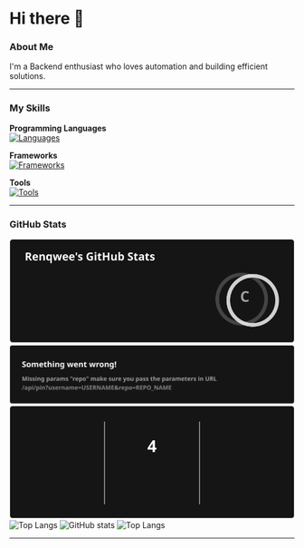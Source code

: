 # Hi there 👋

### About Me
I'm a Backend enthusiast who loves automation and building efficient solutions.  

---

### My Skills

**Programming Languages**  
[![Languages](https://skillicons.dev/icons?i=python,cpp,javascript,mysql&perline=4)](https://skillicons.dev)

**Frameworks**  
[![Frameworks](https://skillicons.dev/icons?i=react,flutter&perline=2)](https://skillicons.dev)

**Tools**  
[![Tools](https://skillicons.dev/icons?i=vscode,postgresql,github,aws,notion,gcp&perline=3)](https://skillicons.dev)

---

### GitHub Stats
![GitHub Stats](assets/github-stats.svg)
![Top Languages](assets/top-langs.svg)
![GitHub Streak](assets/streak.svg)
![Top Langs](https://github-readme-stats.vercel.app/api/top-langs/?username=Renqwee&size_weight=0.5&count_weight=0.5)
![GitHub stats](https://github-readme-stats.vercel.app/api?username=Renqwee&show_icons=true&theme=graywhite)
![Top Langs](https://github-readme-stats-8npp3pjj0-renqwees-projects.vercel.app/api/top-langs/?username=Renqwee&layout=compact&count_private=true)

---


